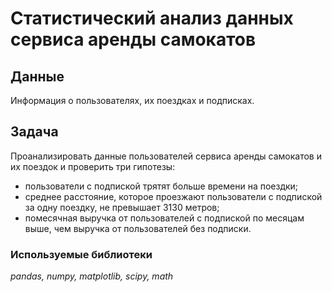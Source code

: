 # Статистический анализ данных сервиса аренды самокатов

## Данные

Информация о пользователях, их поездках и подписках.

## Задача

Проанализировать данные пользователей сервиса аренды самокатов и их поездок и проверить три гипотезы:

- пользователи с подпиской трятят больше времени на поездки;
- cреднее расстояние, которое проезжают пользователи с подпиской за одну поездку, не превышает 3130 метров;
- помесячная выручка от пользователей с подпиской по месяцам выше, чем выручка от пользователей без подписки.

### Используемые библиотеки

*pandas, numpy, matplotlib, scipy, math*
